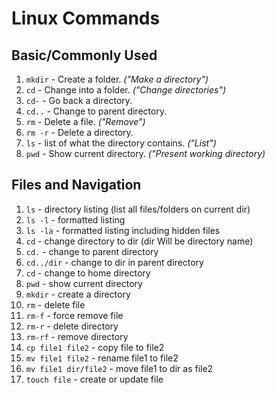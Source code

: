 # Linux Commands

## Basic/Commonly Used
1. ```mkdir``` - Create a folder. _("Make a directory")_
2. ```cd``` - Change into a folder. _("Change directories")_
3. ```cd-``` - Go back a directory.
4. ```cd..``` - Change to parent directory.
5. ```rm``` - Delete a file. _("Remove")_
6. ```rm -r``` - Delete a directory.
7. ```ls``` - list of what the directory contains. _("List")_
8. ```pwd``` - Show current directory. _("Present working directory)_

## Files and Navigation
1. ```ls``` - directory listing (list all files/folders on current dir)
2. ```ls -l``` - formatted listing
3. ```ls -la``` - formatted listing including hidden files
4. ```cd``` - change directory to dir (dir Will be directory name)
5. ```cd.``` - change to parent directory
6. ```cd../dir``` - change to dir in parent directory
7. ```cd``` - change to home directory
8. ```pwd``` - show current directory
9. ```mkdir``` - create a directory
10. ```rm``` - delete file
11. ```rm-f``` - force remove file
12. ```rm-r``` - delete directory
13. ```rm-rf``` - remove directory
14. ```cp file1 file2``` - copy file to file2
15. ```mv file1 file2``` - rename file1 to file2
16. ```mv file1 dir/file2``` - move file1 to dir as file2
17. ```touch file``` - create or update file

